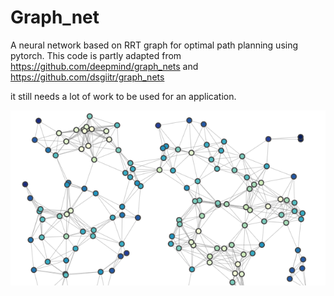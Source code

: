 # Graph_net
A neural network based on RRT graph for optimal path planning using pytorch. 
This code is partly adapted from https://github.com/deepmind/graph_nets and https://github.com/dsgiitr/graph_nets


  it still needs a lot of work to be used for an application.


![](graph_net.png)

